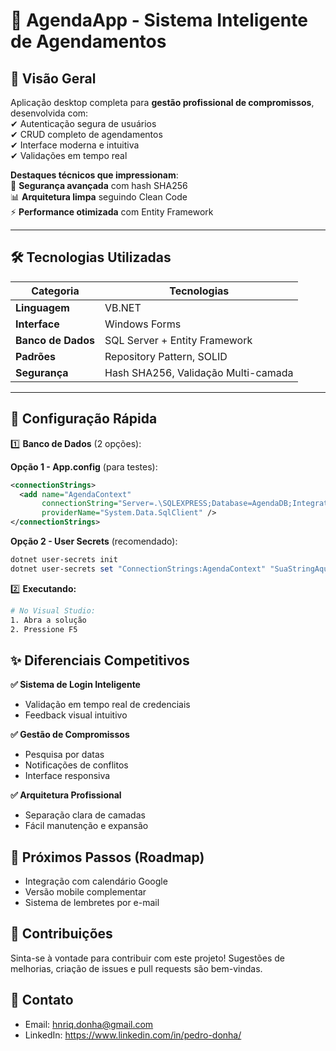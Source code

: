 # 📅 AgendaApp - Sistema Inteligente de Agendamentos  

## 🚀 **Visão Geral**  
Aplicação desktop completa para **gestão profissional de compromissos**, desenvolvida com:  
✔ Autenticação segura de usuários  
✔ CRUD completo de agendamentos  
✔ Interface moderna e intuitiva  
✔ Validações em tempo real  

**Destaques técnicos que impressionam**:  
🔐 **Segurança avançada** com hash SHA256  
📊 **Arquitetura limpa** seguindo Clean Code  
⚡ **Performance otimizada** com Entity Framework  

---

## 🛠 **Tecnologias Utilizadas**  

| Categoria         | Tecnologias                          |
|-------------------|--------------------------------------|
| **Linguagem**     | VB.NET                               |
| **Interface**     | Windows Forms                        |
| **Banco de Dados**| SQL Server + Entity Framework       |
| **Padrões**       | Repository Pattern, SOLID           |
| **Segurança**     | Hash SHA256, Validação Multi-camada |

---

## 🔧 **Configuração Rápida**  

1️⃣ **Banco de Dados** (2 opções):  

**Opção 1 - App.config** (para testes):  
```xml
<connectionStrings>
  <add name="AgendaContext" 
       connectionString="Server=.\SQLEXPRESS;Database=AgendaDB;Integrated Security=True;"
       providerName="System.Data.SqlClient" />
</connectionStrings>
```

**Opção 2 - User Secrets** (recomendado):  
```powershell
dotnet user-secrets init
dotnet user-secrets set "ConnectionStrings:AgendaContext" "SuaStringAqui"
```

2️⃣ **Executando:**

```bash
# No Visual Studio:
1. Abra a solução
2. Pressione F5
```

## ✨ Diferenciais Competitivos
**✅ Sistema de Login Inteligente**
- Validação em tempo real de credenciais
- Feedback visual intuitivo

**✅ Gestão de Compromissos**

- Pesquisa por datas
- Notificações de conflitos
- Interface responsiva

**✅ Arquitetura Profissional**

- Separação clara de camadas
- Fácil manutenção e expansão

## 📌 Próximos Passos (Roadmap)
- Integração com calendário Google
- Versão mobile complementar
- Sistema de lembretes por e-mail


## 🤝 Contribuições

Sinta-se à vontade para contribuir com este projeto! Sugestões de melhorias, criação de issues e pull requests são bem-vindas.

## 📧 Contato

-   Email: hnriq.donha@gmail.com
-   LinkedIn: https://www.linkedin.com/in/pedro-donha/
